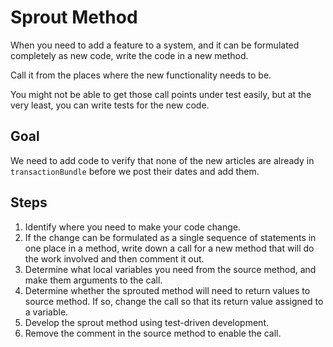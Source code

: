 # Sprout Method

When you need to add a feature to a system, and it can be formulated completely as new code, write the code in a new method.

Call it from the places where the new functionality needs to be.

You might not be able to get those call points under test easily, but at the very least, you can write tests for the new code.

## Goal

We need to add code to verify that none of the new articles are already in `transactionBundle` before we post their dates and add them.

## Steps

1. Identify where you need to make your code change.
2. If the change can be formulated as a single sequence of statements in one place in a method, write down a call for a new method that will do the work involved and then comment it out.
3. Determine what local variables you need from the source method, and make them arguments to the call.
4. Determine whether the sprouted method will need to return values to source method. If so, change the
   call so that its return value assigned to a variable.
5. Develop the sprout method using test-driven development.
6. Remove the comment in the source method to enable the call.